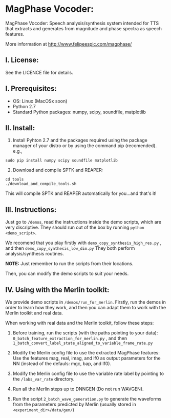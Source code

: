 # MagPhase Vocoder:
MagPhase Vocoder: Speech analysis/synthesis system intended for TTS that extracts and generates from magnitude and phase spectra as speech features.

More information at http://www.felipeespic.com/magphase/

## I. License:
See the LICENCE file for details.

## I. Prerequisites:
- OS: Linux (MacOSx soon)
- Python 2.7
- Standard Python packages: numpy, scipy, soundfile, matplotlib

## II. Install:
1. Install Pyhton 2.7 and the packages required using the package manager of your distro or by using the command pip (recomended).
e.g.,
```
sudo pip install numpy scipy soundfile matplotlib
```
2. Download and compile SPTK and REAPER:
```
cd tools
./download_and_compile_tools.sh
```
This will compile SPTK and REAPER automatically for you...and that's it!


## III. Instructions:
Just go to ```/demos```, read the instructions inside the demo scripts, which are very discriptive.
They should run out of the box by running ```python <demo_script>```.

We recomend that you play firstly with ```demo_copy_synthesis_high_res.py``` , and then ```demo_copy_synthesis_low_dim.py```
They both perform analysis/synthesis routines.

**NOTE:** Just remember to run the scripts from their locations.

Then, you can modify the demo scripts to suit your needs.


## IV. Using with the Merlin toolkit:
We provide demo scripts  in ```/demos/run_for_merlin```. Firstly, run the demos in order to learn how they work, and then you can adapt them to work with the Merlin toolkit and real data.

When working with real data and the Merlin toolkit, follow these steps:

1. Before training, run the scripts (with the paths pointing to your data): ```0_batch_feature_extraction_for_merlin.py``` , and then ```1_batch_convert_label_state_aligned_to_variable_frame_rate.py```

2. Modify the Merlin config file to use the extracted MagPhase features:
Use the features mag, real, imag, and lf0 as output parameters for the NN (instead of the defauls: mgc, bap, and lf0).

3. Modify the Merlin config file to use the variable rate label by pointing to the ```/labs_var_rate``` directory.

4. Run all the Merlin steps up to DNNGEN (Do not run WAVGEN).

5. Run the script ```2_batch_wave_generation.py``` to generate the waveforms from the parameters predicted by Merlin (usually stored in ```<experiment_dir>/data/gen/```)


